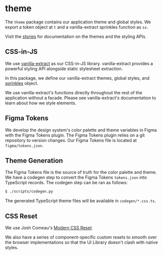 # theme

The `theme` package contains our application theme and global styles. We export
a token object at `t` and a vanilla-extract sprinkles function as `sx`.

Visit the [stories](https://celestial.sunsetglow.net/) for documentation on the
themes and the styling APIs.

## CSS-in-JS

We use [vanilla-extract](https://vanilla-extract.style/) as our CSS-in-JS
library. vanilla-extract provides a powerful styling API alongside static
stylesheet extraction.

In this package, we define our vanilla-extract themes, global styles, and
[sprinkles](https://vanilla-extract.style/documentation/packages/sprinkles/)
object.

We use vanilla-extract's functions directly throughout the rest of the
application without a facade. Please see vanilla-extract's documentation to
learn about how we style elements.

## Figma Tokens

We develop the design system's color palette and theme variables in Figma with
the Figma Tokens plugin. The Figma Tokens plugin relies on a git repository to
version changes. Our Figma Tokens file is located at `figma/tokens.json`.

## Theme Generation

The Figma Tokens file is the source of truth for the color palette and theme.
We have a codegen step to convert the Figma Tokens `tokens.json` into
TypeScript records. The codegen step can be ran as follows:

```bash
$ ./scripts/codegen.py
```

The generated TypeScript theme files will be available in `codegen/*.css.ts`.

## CSS Reset

We use Josh Comeau's [Modern CSS Reset](https://www.joshwcomeau.com/css/custom-css-reset/).

We also have a series of component-specific custom resets to smooth over the
browser implementations so that the UI Library doesn't clash with native styles.
